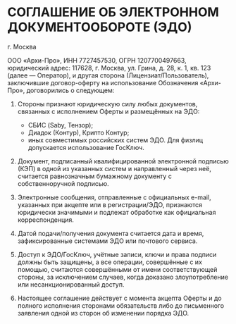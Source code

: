 # СОГЛАШЕНИЕ ОБ ЭЛЕКТРОННОМ ДОКУМЕНТООБОРОТЕ (ЭДО)

г. Москва

ООО «Архи-Про», ИНН 7727457530, ОГРН 1207700497663, юридический адрес: 117628, г. Москва, ул. Грина, д. 28, к. 1, кв. 123 (далее — Оператор), и другая сторона (Лицензиат/Пользователь), заключившие договор-оферту на использование Обозначения «Архи-Про», договорились о следующем:

1. Стороны признают юридическую силу любых документов, связанных с исполнением Оферты и размещённых на ЭДО:
	- СБИС (Saby, Тензор);
	- Диадок (Контур), Крипто Контур;
	- иных совместимых российских систем ЭДО. Для физлиц допускается использование ГосКлюч.

2. Документ, подписанный квалифицированной электронной подписью (КЭП) в одной из указанных систем и направленный через неё, считается равнозначным бумажному документу с собственноручной подписью.

3. Электронные сообщения, отправленные с официальных e-mail, указанных при акцепте или в регистрации/ЭДО, признаются юридически значимыми и подлежат обработке как официальная корреспонденция.

4. Датой подачи/получения документа считается дата и время, зафиксированные системами ЭДО или почтового сервиса.

5. Доступ к ЭДО/ГосКлюч, учётные записи, ключи и права подписи должны быть защищены, а все операции, совершённые с их помощью, считаются совершёнными от имени соответствующей стороны, за исключением случаев, когда доказано злоупотребление или несанкционированный доступ.

6. Настоящее соглашение действует с момента акцепта Оферты и до полного исполнения сторонами обязательств либо до письменного заявления одной из сторон об изменении порядка ЭДО.

